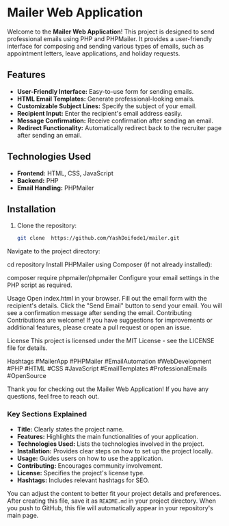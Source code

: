 # Mailer Web Application

Welcome to the **Mailer Web Application**! This project is designed to send professional emails using PHP and PHPMailer. It provides a user-friendly interface for composing and sending various types of emails, such as appointment letters, leave applications, and holiday requests.

## Features

- **User-Friendly Interface:** Easy-to-use form for sending emails.
- **HTML Email Templates:** Generate professional-looking emails.
- **Customizable Subject Lines:** Specify the subject of your email.
- **Recipient Input:** Enter the recipient's email address easily.
- **Message Confirmation:** Receive confirmation after sending an email.
- **Redirect Functionality:** Automatically redirect back to the recruiter page after sending an email.

## Technologies Used

- **Frontend:** HTML, CSS, JavaScript
- **Backend:** PHP
- **Email Handling:** PHPMailer

## Installation

1. Clone the repository:

   ```bash
   git clone  https://github.com/YashDoifode1/mailer.git
Navigate to the project directory:


cd repository
Install PHPMailer using Composer (if not already installed):


composer require phpmailer/phpmailer
Configure your email settings in the PHP script as required.

Usage
Open index.html in your browser.
Fill out the email form with the recipient's details.
Click the "Send Email" button to send your email.
You will see a confirmation message after sending the email.
Contributing
Contributions are welcome! If you have suggestions for improvements or additional features, please create a pull request or open an issue.

License
This project is licensed under the MIT License - see the LICENSE file for details.

Hashtags
#MailerApp #PHPMailer #EmailAutomation #WebDevelopment #PHP #HTML #CSS #JavaScript #EmailTemplates #ProfessionalEmails #OpenSource

Thank you for checking out the Mailer Web Application! If you have any questions, feel free to reach out.

### Key Sections Explained

- **Title:** Clearly states the project name.
- **Features:** Highlights the main functionalities of your application.
- **Technologies Used:** Lists the technologies involved in the project.
- **Installation:** Provides clear steps on how to set up the project locally.
- **Usage:** Guides users on how to use the application.
- **Contributing:** Encourages community involvement.
- **License:** Specifies the project's license type.
- **Hashtags:** Includes relevant hashtags for SEO.

You can adjust the content to better fit your project details and preferences. After creating this file, save it as `README.md` in your project directory. When you push to GitHub, this file will automatically appear in your repository's main page.
